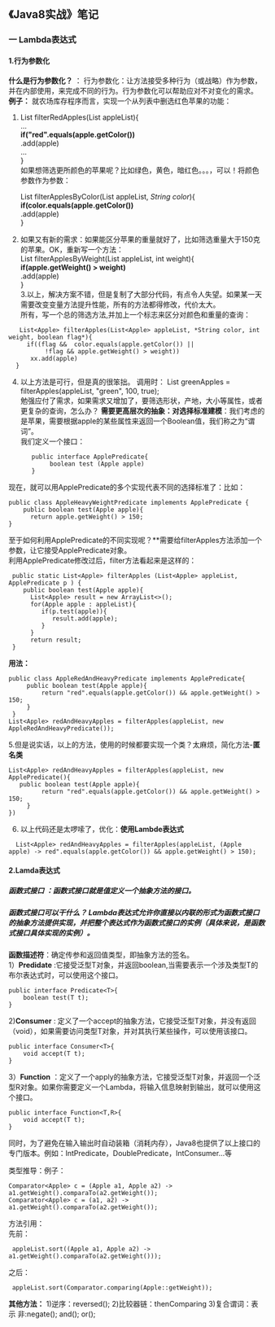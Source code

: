 ## 《Java8实战》笔记
### 一 Lambda表达式
####  1.行为参数化
**什么是行为参数化？** ： 行为参数化：让方法接受多种行为（或战略）作为参数，并在内部使用，来完成不同的行为。行为参数化可以帮助应对不对变化的需求。
**例子：** 就农场库存程序而言，实现一个从列表中删选红色苹果的功能：

1. List<Apple> filterRedApples(List<Apple> appleList){  
   ...  
   **if("red".equals(apple.getColor())**  
        .add(apple)  
       ...  
   }  
如果想筛选更所颜色的苹果呢？比如绿色，黄色，暗红色。。。，可以！将颜色参数作为参数： 
  
    List<Apple> filterApplesByColor(List<Apple> appleList, *String color*){  
     **if(color.equals(apple.getColor())**  
      .add(apple)  
  }  
2. 如果又有新的需求：如果能区分苹果的重量就好了，比如筛选重量大于150克的苹果。OK，重新写一个方法：  
   List<Apple> filterApplesByWeight(List<Apple> appleList, int weight){  
     **if(apple.getWeight() > weight)**  
      .add(apple)  
  }    
3.以上，解决方案不错，但是复制了大部分代码，有点令人失望。如果某一天需要改变变量方法提升性能，所有的方法都得修改，代价太大。  
  所有，写一个总的筛选方法,并加上一个标志来区分对颜色和重量的查询：
```
   List<Apple> filterApples(List<Apple> appleList, *String color, int weight, boolean flag*){  
     if((flag &&  color.equals(apple.getColor()) ||  
          !flag && apple.getWeight() > weight))
      xx.add(apple)  
  }  
```
	
4. 以上方法是可行，但是真的很笨拙。  调用时：  List<Apple> greenApples = filterApples(appleList, "green", 100, true);  
  勉强应付了需求，如果需求又增加了，要筛选形状，产地，大小等属性，或者更复杂的查询，怎么办？
  **需要更高层次的抽象：对选择标准建模**：我们考虑的是苹果，需要根据apple的某些属性来返回一个Boolean值，我们称之为“谓词”。  
  我们定义一个接口：
   ```
      public interface ApplePredicate{
           boolean test (Apple apple)
      }  
   ```
 现在，就可以用ApplePredicate的多个实现代表不同的选择标准了：比如：  
   ```
   public class AppleHeavyWeightPredicate implements ApplePredicate {  
       public boolean test(Apple apple){  
         return apple.getWeight() > 150;  
   }
   ```
   至于如何利用ApplePredicate的不同实现呢？**需要给filterApples方法添加一个参数，让它接受ApplePredicate对象。  
   利用ApplePredicate修改过后，filter方法看起来是这样的：  
   ```
    public static List<Apple> filterApples (List<Apple> appleList, ApplePredicate p ) {  
       public boolean test(Apple apple){  
         List<Apple> result = new ArrayList<>();
         for(Apple apple : appleList){
            if(p.test(apple)){
               result.add(apple);
            }
         }
         return result;  
    }  
   ```
   **用法：**  
   ```
   public class AppleRedAndHeavyPredicate implements ApplePredicate{
		public boolean test(Apple apple){
			return "red".equals(apple.getColor()) && apple.getWeight() > 150;
		}
	}
   List<Apple> redAndHeavyApples = filterApples(appleList, new AppleRedAndHeavyPredicate());
   ```
 5.但是说实话，以上的方法，使用的时候都要实现一个类？太麻烦，简化方法-**匿名类**  
   ```
   List<Apple> redAndHeavyApples = filterApples(appleList, new ApplePredicate(){
      public boolean test(Apple apple){
			return "red".equals(apple.getColor()) && apple.getWeight() > 150;
		}
   })  
   ```
 6. 以上代码还是太啰嗦了，优化：**使用Lambde表达式**  
  ```
    List<Apple> redAndHeavyApples = filterApples(appleList, (Apple apple) -> red".equals(apple.getColor()) && apple.getWeight() > 150);
 ```

####  2.Lamda表达式  
##### 函数式接口 ：函数式接口就是值定义一个抽象方法的接口。  
##### 函数式接口可以干什么？ Lambda表达式允许你直接以内联的形式为函数式接口的抽象方法提供实现，并把整个表达式作为函数式接口的实例（具体来说，是函数式接口具体实现的实例）。  
  **函数描述符**：确定传参和返回值类型，即抽象方法的签名。  
  1）**Predidate**  :它接受泛型T对象，并返回boolean,当需要表示一个涉及类型T的布尔表达式时，可以使用这个接口。
  ```
  public interface Predicate<T>{
	  boolean test(T t);
  }
  ```
  2)**Consumer** : 定义了一个accept的抽象方法，它接受泛型T对象，并没有返回（void），如果需要访问类型T对象，并对其执行某些操作，可以使用该接口。  
  ```
  public interface Consumer<T>{
	  void accept(T t);
  }
  ```
  3）**Function** ：定义了一个apply的抽象方法，它接受泛型T对象，并返回一个泛型R对象。如果你需要定义一个Lambda，将输入信息映射到输出，就可以使用这个接口。
  ```
  public interface Function<T,R>{
	  void accept(T t);
  }
  ```
  同时，为了避免在输入输出时自动装箱（消耗内存），Java8也提供了以上接口的专门版本。例如：IntPredicate，DoublePredicate，IntConsumer...等  
  
  类型推导：例子：  
  ```
  Comparator<Apple> c = (Apple a1, Apple a2) -> a1.getWeight().comparaTo(a2.getWeight());
  Comparator<Apple> c = (a1, a2) -> a1.getWeight().comparaTo(a2.getWeight());
  ```
  方法引用：  
  先前：  
  ```
   appleList.sort((Apple a1, Apple a2) -> a1.getWeight().comparaTo(a2.getWeight()));
  ```
  之后：
  ```
   appleList.sort(Comparator.comparing(Apple::getWeight));
  ```
  **其他方法：**
  1)逆序：reversed();
  2)比较器链：thenComparing
  3)复合谓词：表示 非:negate();  and();  or();
  
